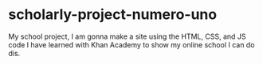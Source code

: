 # scholarly-project-numero-uno
My school project, I am gonna make a site using the HTML, CSS, and JS code I have learned with Khan Academy to show my online school I can do dis.
